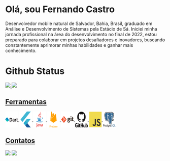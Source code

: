 # Olá, sou Fernando Castro

Desenvolvedor mobile natural de Salvador, Bahia, Brasil, graduado em Análise e Desenvolvimento de Sistemas pela Estácio de Sá. Iniciei minha jornada profissional na área do desenvolvimento no final de 2022, estou preparado para colaborar em projetos desafiadores e inovadores, buscando constantemente aprimorar minhas habilidades e ganhar mais conhecimento.


# Github Status

 <div>
  <a href="https://github.com/fnando721">
  <img height="180em" src="https://github-readme-stats.vercel.app/api?username=fnando721&show_icons=true&theme=dracula&include_all_commits=true&count_private=true"/>
  <img height="180em" src="https://github-readme-stats.vercel.app/api/top-langs/?username=fnando721&layout=compact&langs_count=16&theme=dracula"/>
</div>



## Ferramentas


<div style="display: inline_block">
<img align="center" alt="Fernando-dart" height="50" width="40" src="https://github.com/devicons/devicon/blob/v2.15.1/icons/dart/dart-original-wordmark.svg"/>
  <img align="center" alt="Fernando-flutter" height="50" width="40" src="https://github.com/devicons/devicon/blob/v2.15.1/icons/flutter/flutter-original.svg"/>
  <img align="center" alt="Fernando-java" height="50" width="40" src="https://github.com/devicons/devicon/blob/v2.15.1/icons/java/java-original-wordmark.svg" /> 
  <img align="center" alt="Fernando-firebase" height="50" width="40" src="https://github.com/devicons/devicon/blob/v2.15.1/icons/firebase/firebase-plain-wordmark.svg" /> 
  <img align="center" alt="Fernando-git" height="50" width="40" src="https://github.com/devicons/devicon/blob/v2.15.1/icons/git/git-original-wordmark.svg" /> 
  <img align="center" alt="Fernando-github" height="50" width="40" src="https://github.com/devicons/devicon/blob/v2.15.1/icons/github/github-original-wordmark.svg" /> 
  <img align="center" alt="Fernando-javascript" height="50" width="40" src="https://github.com/devicons/devicon/blob/v2.15.1/icons/javascript/javascript-original.svg" />
 <img align="center" alt="Fernando-postgresql" height="50" width="40" src="https://github.com/devicons/devicon/blob/v2.15.1/icons/postgresql/postgresql-original-wordmark.svg" />
</div>


 ## Contatos

   
<div> 
  <a href = "mailto:fnandocastro721@gmail.com"><img src="https://img.shields.io/badge/-Gmail-%23333?style=for-the-badge&logo=gmail&logoColor=white" target="_blank"></a>
  <a href="https://www.linkedin.com/in/fercastro721/" target="_blank"><img src="https://img.shields.io/badge/-LinkedIn-%230077B5?style=for-the-badge&logo=linkedin&logoColor=white" target="_blank"></a> 
  
</div>
